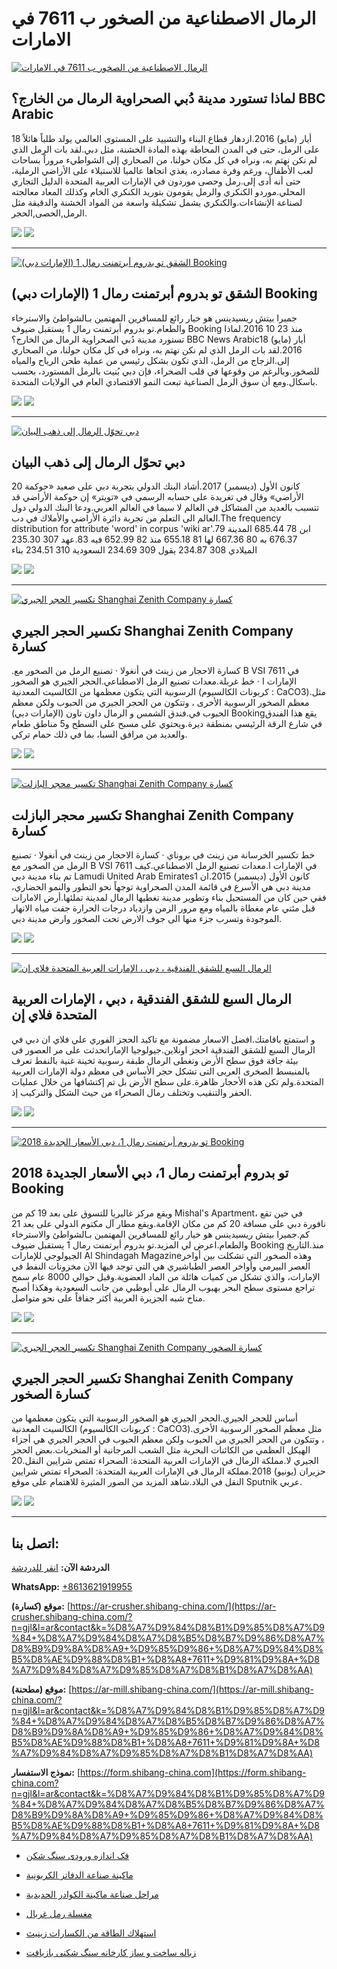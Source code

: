 # الرمال الاصطناعية من الصخور ب 7611 في الامارات

<a href="https://swt.shibang-china.com/?n=gjl&l=ar&img&k=%D8%A7%D9%84%D8%B1%D9%85%D8%A7%D9%84+%D8%A7%D9%84%D8%A7%D8%B5%D8%B7%D9%86%D8%A7%D8%B9%D9%8A%D8%A9+%D9%85%D9%86+%D8%A7%D9%84%D8%B5%D8%AE%D9%88%D8%B1+%D8%A8+7611+%D9%81%D9%8A+%D8%A7%D9%84%D8%A7%D9%85%D8%A7%D8%B1%D8%A7%D8%AA" target="_blank">![الرمال الاصطناعية من الصخور ب 7611 في الامارات](http://static.shibang-china.com/all-800x300/1194.jpg)</a>

## لماذا تستورد مدينة دُبي الصحراوية الرمال من الخارج؟ BBC Arabic
18 أيار (مايو) 2016.ازدهار قطاع البناء والتشييد على المستوى العالمي يولد طلباً هائلاً على الرمل، حتى في المدن المحاطة بهذه المادة الخشنة، مثل دبي.لقد بات الرمل الذي لم نكن نهتم به، ونراه في كل مكان حولنا، من الصحاري إلى الشواطيء مروراً بساحات لعب الأطفال، ورغم وفرة مصادره، يغذي اتجاها عالميا للاستيلاء على الأراضي الرملية، حتى أنه أدى إلى.رمل وحصى موردون في الإمارات العربية المتحدة الدليل التجاري المحلي.موردو الكنكري والرمل يقومون بتوريد الكنكري الخام وكذلك المعاد معالجته لصناعة الإنشاءات.والكنكري يشمل تشكيلة واسعة من المواد الخشنة والدقيقة مثل الرمل,الحصى,الحجر.


<a href="https://whatsapp.shibangsoft.com/WhatsApp.php" target="_blank" title="WhatsApp">![](http://static.shibang-china.com/icon/whatsapp.png)</a> <a href="https://swt.shibang-china.com/?n=gjl&l=ar&icon&k=%D8%A7%D9%84%D8%B1%D9%85%D8%A7%D9%84+%D8%A7%D9%84%D8%A7%D8%B5%D8%B7%D9%86%D8%A7%D8%B9%D9%8A%D8%A9+%D9%85%D9%86+%D8%A7%D9%84%D8%B5%D8%AE%D9%88%D8%B1+%D8%A8+7611+%D9%81%D9%8A+%D8%A7%D9%84%D8%A7%D9%85%D8%A7%D8%B1%D8%A7%D8%AA" target="_blank">![](http://static.shibang-china.com/icon/chat-ar.png)</a>

---

<a href="https://swt.shibang-china.com/?n=gjl&l=ar&img&k=%D8%A7%D9%84%D8%B1%D9%85%D8%A7%D9%84+%D8%A7%D9%84%D8%A7%D8%B5%D8%B7%D9%86%D8%A7%D8%B9%D9%8A%D8%A9+%D9%85%D9%86+%D8%A7%D9%84%D8%B5%D8%AE%D9%88%D8%B1+%D8%A8+7611+%D9%81%D9%8A+%D8%A7%D9%84%D8%A7%D9%85%D8%A7%D8%B1%D8%A7%D8%AA" target="_blank">![الشقق تو بدروم أبرتمنت رمال 1 (الإمارات دبي) Booking](http://static.shibang-china.com/all-800x300/781.jpg)</a>

## الشقق تو بدروم أبرتمنت رمال 1 (الإمارات دبي) Booking
جميرا بيتش ريسيدينس هو خيار رائع للمسافرين المهتمين بـالشواطئ والاسترخاء والطعام.تو بدروم أبرتمنت رمال 1 يستقبل ضيوف Booking منذ 23 10 2016.لماذا تستورد مدينة دُبي الصحراوية الرمال من الخارج؟ BBC News Arabic18 أيار (مايو) 2016.لقد بات الرمل الذي لم نكن نهتم به، ونراه في كل مكان حولنا، من الصحاري إلى.الزجاج من الرمل، الذي تكون بشكل رئيسي من عملية طحن الرياح والمياه للصخور.وبالرغم من وقوعها في قلب الصحراء، فإن دبي بُنيت بالرمل المستورد، بحسب باسكال.ومع أن سوق الرمل الصناعية تبعت النمو الاقتصادي العام في الولايات المتحدة.


<a href="https://whatsapp.shibangsoft.com/WhatsApp.php" target="_blank" title="WhatsApp">![](http://static.shibang-china.com/icon/whatsapp.png)</a> <a href="https://swt.shibang-china.com/?n=gjl&l=ar&icon&k=%D8%A7%D9%84%D8%B1%D9%85%D8%A7%D9%84+%D8%A7%D9%84%D8%A7%D8%B5%D8%B7%D9%86%D8%A7%D8%B9%D9%8A%D8%A9+%D9%85%D9%86+%D8%A7%D9%84%D8%B5%D8%AE%D9%88%D8%B1+%D8%A8+7611+%D9%81%D9%8A+%D8%A7%D9%84%D8%A7%D9%85%D8%A7%D8%B1%D8%A7%D8%AA" target="_blank">![](http://static.shibang-china.com/icon/chat-ar.png)</a>

---

<a href="https://swt.shibang-china.com/?n=gjl&l=ar&img&k=%D8%A7%D9%84%D8%B1%D9%85%D8%A7%D9%84+%D8%A7%D9%84%D8%A7%D8%B5%D8%B7%D9%86%D8%A7%D8%B9%D9%8A%D8%A9+%D9%85%D9%86+%D8%A7%D9%84%D8%B5%D8%AE%D9%88%D8%B1+%D8%A8+7611+%D9%81%D9%8A+%D8%A7%D9%84%D8%A7%D9%85%D8%A7%D8%B1%D8%A7%D8%AA" target="_blank">![دبي تحوّل الرمال إلى ذهب البيان](http://static.shibang-china.com/all-800x300/1290.jpg)</a>

## دبي تحوّل الرمال إلى ذهب البيان
20 كانون الأول (ديسمبر) 2017.أشاد البنك الدولي بتجربة دبي على صعيد «حوكمة الأراضي» وقال في تغريدة على حسابه الرسمي في «تويتر» إن حوكمة الأراضي قد تتسبب بالعديد من المشاكل في العالم لا سيما في العالم العربي.ودعا البنك الدولي دول العالم الى التعلم من تجربة دائرة الأراضي والأملاك في دب.The frequency distribution for attribute &#39;word&#39; in corpus &#39;wiki ar&#39;.ابن 78 685.44 المدينة 79 676.37 به 80 667.36 لها 81 655.18 منذ 82 652.99 فيه 83.عهد 307 235.30 الميلادي 308 234.87 يقول 309 234.69 السعودية 310 234.51 بناء


<a href="https://whatsapp.shibangsoft.com/WhatsApp.php" target="_blank" title="WhatsApp">![](http://static.shibang-china.com/icon/whatsapp.png)</a> <a href="https://swt.shibang-china.com/?n=gjl&l=ar&icon&k=%D8%A7%D9%84%D8%B1%D9%85%D8%A7%D9%84+%D8%A7%D9%84%D8%A7%D8%B5%D8%B7%D9%86%D8%A7%D8%B9%D9%8A%D8%A9+%D9%85%D9%86+%D8%A7%D9%84%D8%B5%D8%AE%D9%88%D8%B1+%D8%A8+7611+%D9%81%D9%8A+%D8%A7%D9%84%D8%A7%D9%85%D8%A7%D8%B1%D8%A7%D8%AA" target="_blank">![](http://static.shibang-china.com/icon/chat-ar.png)</a>

---

<a href="https://swt.shibang-china.com/?n=gjl&l=ar&img&k=%D8%A7%D9%84%D8%B1%D9%85%D8%A7%D9%84+%D8%A7%D9%84%D8%A7%D8%B5%D8%B7%D9%86%D8%A7%D8%B9%D9%8A%D8%A9+%D9%85%D9%86+%D8%A7%D9%84%D8%B5%D8%AE%D9%88%D8%B1+%D8%A8+7611+%D9%81%D9%8A+%D8%A7%D9%84%D8%A7%D9%85%D8%A7%D8%B1%D8%A7%D8%AA" target="_blank">![تكسير الحجر الجيري Shanghai Zenith Company كسارة](http://static.shibang-china.com/all-800x300/1401.jpg)</a>

## تكسير الحجر الجيري Shanghai Zenith Company كسارة
.كسارة الاحجار من زينث في أنغولا &middot; تصنيع الرمل من الصخور مع B VSI 7611 في الإمارات ا &middot; خط غربلة.معدات تصنيع الرمل الاصطناعي.الحجر الجيري هو الصخور الرسوبية التي يتكون معظمها من الكالسيت المعدنية (كربونات الكالسيوم : CaCO3).مثل معظم الصخور الرسوبية الأخرى ، وتتكون من الحجر الجيري من الحبوب ولكن معظم الحبوب في.فندق الشمس و الرمال داون تاون (الإمارات دبي) Bookingيقع هذا الفندق في شارع الرقة الرئيسي بمنطقة ديرة.ويحتوي على مسبح على السطح و5 مناطق طعام والعديد من مرافق السبا، بما في ذلك حمام تركي.


<a href="https://whatsapp.shibangsoft.com/WhatsApp.php" target="_blank" title="WhatsApp">![](http://static.shibang-china.com/icon/whatsapp.png)</a> <a href="https://swt.shibang-china.com/?n=gjl&l=ar&icon&k=%D8%A7%D9%84%D8%B1%D9%85%D8%A7%D9%84+%D8%A7%D9%84%D8%A7%D8%B5%D8%B7%D9%86%D8%A7%D8%B9%D9%8A%D8%A9+%D9%85%D9%86+%D8%A7%D9%84%D8%B5%D8%AE%D9%88%D8%B1+%D8%A8+7611+%D9%81%D9%8A+%D8%A7%D9%84%D8%A7%D9%85%D8%A7%D8%B1%D8%A7%D8%AA" target="_blank">![](http://static.shibang-china.com/icon/chat-ar.png)</a>

---

<a href="https://swt.shibang-china.com/?n=gjl&l=ar&img&k=%D8%A7%D9%84%D8%B1%D9%85%D8%A7%D9%84+%D8%A7%D9%84%D8%A7%D8%B5%D8%B7%D9%86%D8%A7%D8%B9%D9%8A%D8%A9+%D9%85%D9%86+%D8%A7%D9%84%D8%B5%D8%AE%D9%88%D8%B1+%D8%A8+7611+%D9%81%D9%8A+%D8%A7%D9%84%D8%A7%D9%85%D8%A7%D8%B1%D8%A7%D8%AA" target="_blank">![تكسير محجر البازلت Shanghai Zenith Company كسارة](http://static.shibang-china.com/all-800x300/1159.jpg)</a>

## تكسير محجر البازلت Shanghai Zenith Company كسارة
خط تكسير الخرسانة من زينث في بروناي &middot; كسارة الاحجار من زينث في أنغولا &middot; تصنيع الرمل من الصخور مع B VSI 7611 في الإمارات ا.معدات تصنيع الرمل الاصطناعي.كيف تم بناء مدينة دبي Lamudi United Arab Emirates1 كانون الأول (ديسمبر) 2015.ان مدينة دبي هي الأسرع في قائمة المدن الصحراوية توجهاً نحو التطور والنمو الحضاري، ففي حين كان من المستحيل بناء وتطوير مدينة تغطيها الرمال لمدينة تملئها.أرض الامارات قبل مئتي عام مغطاة بالمياه ومع مرور الزمن وازدياد درجات الحرارة جفت مياه الانهار الموجودة وتسرب جزء منها الى جوف الارض تحت الصخور وارض مدينة دبي.


<a href="https://whatsapp.shibangsoft.com/WhatsApp.php" target="_blank" title="WhatsApp">![](http://static.shibang-china.com/icon/whatsapp.png)</a> <a href="https://swt.shibang-china.com/?n=gjl&l=ar&icon&k=%D8%A7%D9%84%D8%B1%D9%85%D8%A7%D9%84+%D8%A7%D9%84%D8%A7%D8%B5%D8%B7%D9%86%D8%A7%D8%B9%D9%8A%D8%A9+%D9%85%D9%86+%D8%A7%D9%84%D8%B5%D8%AE%D9%88%D8%B1+%D8%A8+7611+%D9%81%D9%8A+%D8%A7%D9%84%D8%A7%D9%85%D8%A7%D8%B1%D8%A7%D8%AA" target="_blank">![](http://static.shibang-china.com/icon/chat-ar.png)</a>

---

<a href="https://swt.shibang-china.com/?n=gjl&l=ar&img&k=%D8%A7%D9%84%D8%B1%D9%85%D8%A7%D9%84+%D8%A7%D9%84%D8%A7%D8%B5%D8%B7%D9%86%D8%A7%D8%B9%D9%8A%D8%A9+%D9%85%D9%86+%D8%A7%D9%84%D8%B5%D8%AE%D9%88%D8%B1+%D8%A8+7611+%D9%81%D9%8A+%D8%A7%D9%84%D8%A7%D9%85%D8%A7%D8%B1%D8%A7%D8%AA" target="_blank">![الرمال السبع للشقق الفندقية ، دبي ، الإمارات العربية المتحدة فلاي إن](http://static.shibang-china.com/all-800x300/1073.jpg)</a>

## الرمال السبع للشقق الفندقية ، دبي ، الإمارات العربية المتحدة فلاي إن
و استمتع باقامتك.افضل الاسعار مضمونة مع تاكيد الحجز الفوري علي فلاي ان دبي في الرمال السبع للشقق الفندقية احجز اونلاين.جيولوجيا الإماراتحدثت على مر العصور فى بيئة جافة فوق سطح الأرض وتغطى الرمال طبقة رسوبية ثخينة غنية بالنفط تعرف بالمنبسط الصخرى العربى التى تشكل حجر الأساس فى معظم دولة الإمارات العربية المتحدة.ولم تكن هذه الأحجار ظاهرة.على سطح الأرض بل تم إكتشافها من خلال عمليات الحفر والتنقيب وتختلف رمال الصحراء من حيث الشكل والتركيب إذ.


<a href="https://whatsapp.shibangsoft.com/WhatsApp.php" target="_blank" title="WhatsApp">![](http://static.shibang-china.com/icon/whatsapp.png)</a> <a href="https://swt.shibang-china.com/?n=gjl&l=ar&icon&k=%D8%A7%D9%84%D8%B1%D9%85%D8%A7%D9%84+%D8%A7%D9%84%D8%A7%D8%B5%D8%B7%D9%86%D8%A7%D8%B9%D9%8A%D8%A9+%D9%85%D9%86+%D8%A7%D9%84%D8%B5%D8%AE%D9%88%D8%B1+%D8%A8+7611+%D9%81%D9%8A+%D8%A7%D9%84%D8%A7%D9%85%D8%A7%D8%B1%D8%A7%D8%AA" target="_blank">![](http://static.shibang-china.com/icon/chat-ar.png)</a>

---

<a href="https://swt.shibang-china.com/?n=gjl&l=ar&img&k=%D8%A7%D9%84%D8%B1%D9%85%D8%A7%D9%84+%D8%A7%D9%84%D8%A7%D8%B5%D8%B7%D9%86%D8%A7%D8%B9%D9%8A%D8%A9+%D9%85%D9%86+%D8%A7%D9%84%D8%B5%D8%AE%D9%88%D8%B1+%D8%A8+7611+%D9%81%D9%8A+%D8%A7%D9%84%D8%A7%D9%85%D8%A7%D8%B1%D8%A7%D8%AA" target="_blank">![تو بدروم أبرتمنت رمال 1، دبي الأسعار الجديدة 2018 Booking](http://static.shibang-china.com/all-800x300/427.jpg)</a>

## تو بدروم أبرتمنت رمال 1، دبي الأسعار الجديدة 2018 Booking
ويقع مركز غاليريا للتسوق على بعد 19 كم من Mishal&#39;s Apartment، في حين تقع نافورة دبي على مسافة 20 كم من مكان الإقامة.ويقع مطار آل مكتوم الدولي على بعد 21 كم.جميرا بيتش ريسيدينس هو خيار رائع للمسافرين المهتمين بـالشواطئ والاسترخاء والطعام.اعرض لي المزيد.تو بدروم أبرتمنت رمال 1 يستقبل ضيوف Booking منذ.التاريخ الجيولوجي للإمارات Al Shindagah Magazineوهذه الصخور التي تشكلت بين أواخر العصر البيرمي وأواخر العصر الطباشيري هي التي توجد فيها الآن مخزونات النفط في الإمارات، والذي تشكل من كميات هائلة من الماد العضوية.وقبل حوالي 8000 عام سمح تراجع مستوى سطح البحر بهبوب الرمال على أبوظبي من جانب السعودية وهكذا أصبح مناخ شبه الجزيرة العربية أكثر جفافاً على نحو متواصل.


<a href="https://whatsapp.shibangsoft.com/WhatsApp.php" target="_blank" title="WhatsApp">![](http://static.shibang-china.com/icon/whatsapp.png)</a> <a href="https://swt.shibang-china.com/?n=gjl&l=ar&icon&k=%D8%A7%D9%84%D8%B1%D9%85%D8%A7%D9%84+%D8%A7%D9%84%D8%A7%D8%B5%D8%B7%D9%86%D8%A7%D8%B9%D9%8A%D8%A9+%D9%85%D9%86+%D8%A7%D9%84%D8%B5%D8%AE%D9%88%D8%B1+%D8%A8+7611+%D9%81%D9%8A+%D8%A7%D9%84%D8%A7%D9%85%D8%A7%D8%B1%D8%A7%D8%AA" target="_blank">![](http://static.shibang-china.com/icon/chat-ar.png)</a>

---

<a href="https://swt.shibang-china.com/?n=gjl&l=ar&img&k=%D8%A7%D9%84%D8%B1%D9%85%D8%A7%D9%84+%D8%A7%D9%84%D8%A7%D8%B5%D8%B7%D9%86%D8%A7%D8%B9%D9%8A%D8%A9+%D9%85%D9%86+%D8%A7%D9%84%D8%B5%D8%AE%D9%88%D8%B1+%D8%A8+7611+%D9%81%D9%8A+%D8%A7%D9%84%D8%A7%D9%85%D8%A7%D8%B1%D8%A7%D8%AA" target="_blank">![تكسير الحجر الجيري Shanghai Zenith Company كسارة الصخور](http://static.shibang-china.com/all-800x300/842.jpg)</a>

## تكسير الحجر الجيري Shanghai Zenith Company كسارة الصخور
أساس للحجر الجيري.الحجر الجيري هو الصخور الرسوبية التي يتكون معظمها من الكالسيت المعدنية (كربونات الكالسيوم : CaCO3).مثل معظم الصخور الرسوبية الأخرى ، وتتكون من الحجر الجيري من الحبوب ولكن معظم الحبوب في الحجر الجيري هي أجزاء الهيكل العظمي من الكائنات البحرية مثل الشعب المرجانية أو المنخربات.بعض الحجر الجيري لا.مملكة الرمال في الإمارات العربية المتحدة: الصحراء تمتص شرايين النقل.20 حزيران (يونيو) 2018.مملكة الرمال في الإمارات العربية المتحدة: الصحراء تمتص شرايين النقل في البلاد.شاهد المزيد من الصور المثيرة للاهتمام على موقع Sputnik عربي.


<a href="https://whatsapp.shibangsoft.com/WhatsApp.php" target="_blank" title="WhatsApp">![](http://static.shibang-china.com/icon/whatsapp.png)</a> <a href="https://swt.shibang-china.com/?n=gjl&l=ar&icon&k=%D8%A7%D9%84%D8%B1%D9%85%D8%A7%D9%84+%D8%A7%D9%84%D8%A7%D8%B5%D8%B7%D9%86%D8%A7%D8%B9%D9%8A%D8%A9+%D9%85%D9%86+%D8%A7%D9%84%D8%B5%D8%AE%D9%88%D8%B1+%D8%A8+7611+%D9%81%D9%8A+%D8%A7%D9%84%D8%A7%D9%85%D8%A7%D8%B1%D8%A7%D8%AA" target="_blank">![](http://static.shibang-china.com/icon/chat-ar.png)</a>

---
## اتصل بنا:

**الدردشة الآن:** [انقر للدردشة](https://swt.shibang-china.com?n=gjl&l=ar&contact&k=%D8%A7%D9%84%D8%B1%D9%85%D8%A7%D9%84+%D8%A7%D9%84%D8%A7%D8%B5%D8%B7%D9%86%D8%A7%D8%B9%D9%8A%D8%A9+%D9%85%D9%86+%D8%A7%D9%84%D8%B5%D8%AE%D9%88%D8%B1+%D8%A8+7611+%D9%81%D9%8A+%D8%A7%D9%84%D8%A7%D9%85%D8%A7%D8%B1%D8%A7%D8%AA)

**WhatsApp:**  [+8613621919955](https://whatsapp.shibangsoft.com/WhatsApp.php)

**موقع (كسارة):** [https://ar-crusher.shibang-china.com/](https://ar-crusher.shibang-china.com/?n=gjl&l=ar&contact&k=%D8%A7%D9%84%D8%B1%D9%85%D8%A7%D9%84+%D8%A7%D9%84%D8%A7%D8%B5%D8%B7%D9%86%D8%A7%D8%B9%D9%8A%D8%A9+%D9%85%D9%86+%D8%A7%D9%84%D8%B5%D8%AE%D9%88%D8%B1+%D8%A8+7611+%D9%81%D9%8A+%D8%A7%D9%84%D8%A7%D9%85%D8%A7%D8%B1%D8%A7%D8%AA)

**موقع (مطحنة):** [https://ar-mill.shibang-china.com/](https://ar-mill.shibang-china.com/?n=gjl&l=ar&contact&k=%D8%A7%D9%84%D8%B1%D9%85%D8%A7%D9%84+%D8%A7%D9%84%D8%A7%D8%B5%D8%B7%D9%86%D8%A7%D8%B9%D9%8A%D8%A9+%D9%85%D9%86+%D8%A7%D9%84%D8%B5%D8%AE%D9%88%D8%B1+%D8%A8+7611+%D9%81%D9%8A+%D8%A7%D9%84%D8%A7%D9%85%D8%A7%D8%B1%D8%A7%D8%AA)

**نموذج الاستفسار:** [https://form.shibang-china.com](https://form.shibang-china.com?n=gjl&l=ar&contact&k=%D8%A7%D9%84%D8%B1%D9%85%D8%A7%D9%84+%D8%A7%D9%84%D8%A7%D8%B5%D8%B7%D9%86%D8%A7%D8%B9%D9%8A%D8%A9+%D9%85%D9%86+%D8%A7%D9%84%D8%B5%D8%AE%D9%88%D8%B1+%D8%A8+7611+%D9%81%D9%8A+%D8%A7%D9%84%D8%A7%D9%85%D8%A7%D8%B1%D8%A7%D8%AA)

* [فک اندازه ورودی سنگ شکن](../37/%D9%81%DA%A9%20%D8%A7%D9%86%D8%AF%D8%A7%D8%B2%D9%87%20%D9%88%D8%B1%D9%88%D8%AF%DB%8C%20%D8%B3%D9%86%DA%AF%20%D8%B4%DA%A9%D9%86.md)

* [ماكينة صناعة الدفاتر الكربونية](../39/%D9%85%D8%A7%D9%83%D9%8A%D9%86%D8%A9%20%D8%B5%D9%86%D8%A7%D8%B9%D8%A9%20%D8%A7%D9%84%D8%AF%D9%81%D8%A7%D8%AA%D8%B1%20%D8%A7%D9%84%D9%83%D8%B1%D8%A8%D9%88%D9%86%D9%8A%D8%A9.md)

* [مراحل صناعة ماكينة الكوادر الحديدية](../40/%D9%85%D8%B1%D8%A7%D8%AD%D9%84%20%D8%B5%D9%86%D8%A7%D8%B9%D8%A9%20%D9%85%D8%A7%D9%83%D9%8A%D9%86%D8%A9%20%D8%A7%D9%84%D9%83%D9%88%D8%A7%D8%AF%D8%B1%20%D8%A7%D9%84%D8%AD%D8%AF%D9%8A%D8%AF%D9%8A%D8%A9.md)

* [مغسلة رمل غربال](../37/%D9%85%D8%BA%D8%B3%D9%84%D8%A9%20%D8%B1%D9%85%D9%84%20%D8%BA%D8%B1%D8%A8%D8%A7%D9%84.md)

* [استهلاك الطاقة من الكسارات زينيث](../40/%D8%A7%D8%B3%D8%AA%D9%87%D9%84%D8%A7%D9%83%20%D8%A7%D9%84%D8%B7%D8%A7%D9%82%D8%A9%20%D9%85%D9%86%20%D8%A7%D9%84%D9%83%D8%B3%D8%A7%D8%B1%D8%A7%D8%AA%20%D8%B2%D9%8A%D9%86%D9%8A%D8%AB.md)

* [زباله ساخت و ساز کارخانه سنگ شکنی بازیافت](../37/%D8%B2%D8%A8%D8%A7%D9%84%D9%87%20%D8%B3%D8%A7%D8%AE%D8%AA%20%D9%88%20%D8%B3%D8%A7%D8%B2%20%DA%A9%D8%A7%D8%B1%D8%AE%D8%A7%D9%86%D9%87%20%D8%B3%D9%86%DA%AF%20%D8%B4%DA%A9%D9%86%DB%8C%20%D8%A8%D8%A7%D8%B2%DB%8C%D8%A7%D9%81%D8%AA.md)